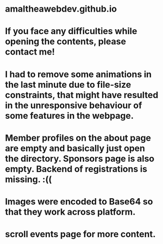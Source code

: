 # amaltheawebdev.github.io

# If you face any difficulties while opening the contents, please contact me!
# I had to remove some animations in the last minute due to file-size constraints, that might have resulted in the unresponsive behaviour of some features in the webpage.
# Member profiles on the about page are empty and basically just open the directory. Sponsors page is also empty. Backend of registrations is missing. :((
# Images were encoded to Base64 so that they work across platform.
# scroll events page for more content.
